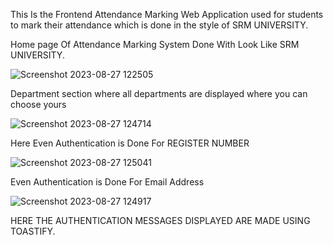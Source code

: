 This Is the Frontend Attendance Marking Web Application used for students to mark their attendance which is done in the style of SRM UNIVERSITY.

Home page Of Attendance Marking System Done With Look Like SRM UNIVERSITY.

![Screenshot 2023-08-27 122505](https://github.com/Muthu-kesavan/Attendance-system/assets/73815261/96b4706d-d37f-4858-aed7-a0592996ae75)

Department section where all departments are displayed where you can choose yours

![Screenshot 2023-08-27 124714](https://github.com/Muthu-kesavan/Attendance-system/assets/73815261/83ef4cfd-824a-40cb-9819-b74127c69e32)

Here Even Authentication is Done For REGISTER NUMBER

![Screenshot 2023-08-27 125041](https://github.com/Muthu-kesavan/Attendance-system/assets/73815261/aaa68539-41ba-4f1a-9936-e7ace427e7a1)

 Even Authentication is Done For Email Address
 
![Screenshot 2023-08-27 124917](https://github.com/Muthu-kesavan/Attendance-system/assets/73815261/5126d467-42e7-4680-958e-0517ea4bff9c)

 HERE THE AUTHENTICATION MESSAGES  DISPLAYED ARE MADE USING TOASTIFY.
